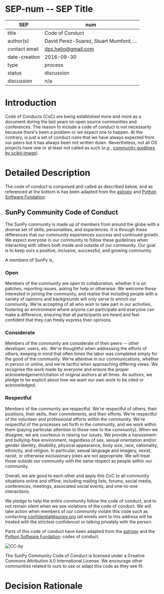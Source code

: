 # SEP-num -- SEP Title

| SEP           | num |
|---------------|---|
| title         | Code of Conduct  |
| author(s)     | David Perez-Suarez, Stuart Mumford, ... |
| contact email | dps.helio@gmail.com |
| date-creation | 2016-09-30 |
| type          | process |
| status        | discussion |
| discussion    | n/a |

# Introduction

Code of Conducts (CoC) are being established more and more as a document during
the last years on open source communities and conferences.
The reason to include a code of conduct is not necessarily because there's been
a problem or we expect one to happen.
At the contrary, is just a set of conduct rules that we have always expected
from our peers but it has always been not written down.
Nevertheless, not all OS projects have one or at least not called as such
(*e.g.*,
[community guidlines by scikit-image](http://scikit-image.org/community_guidelines.html)).

# Detailed Description

The code of conduct is composed and called as described below, and as referenced
at the bottom is has been adapted from
the [astropy](http://www.astropy.org/about.html)
and [Python Software Fundation](https://www.python.org/psf/codeofconduct/):

## SunPy Community Code of Conduct

The SunPy community is made up of members from around the globe with a diverse
set of skills, personalities, and experiences. It is through these differences
that our community experiences success and continued growth. We expect everyone
in our community to follow these guidelines when interacting with others both
inside and outside of our community. Our goal is to keep ours a positive,
inclusive, successful, and growing community.

A members of SunPy is,

### Open
Members of the community are open to collaboration, whether it is on 
patches, reporting issues, asking for help or otherwise.
We welcome those interested in joining the community, and realise that including
people with a variety of opinions and backgrounds will only serve to enrich our
community.
We're accepting of all who wish to take part in our activities, fostering an
environment where anyone can participate and everyone can make a difference,
ensuring that all participants are heard and feel confident that they can freely
express their opinions.

### Considerate

Members of the community are considerate of their peers -- other developer,
users, etc. 
We're thoughtful when addressing the efforts of others, keeping in
mind that often times the labor was completed simply for the good of the
community. We're attentive in our communications, whether in person or online,
and we're tactful when approaching differing views.
We recognise the work made by everyone and ensure the proper
acknowledgement/citation of original authors at all times. 
As authors, we pledge to be explicit about how we want our own work to be cited
or acknowledged.

### Respectful

Members of the community are respectful. 
We're respectful of others, their positions, their skills, their commitments,
and their efforts.
We're respectful of the volunteer and professional efforts within the community.
We're respectful of the processes set forth in the community, and we work within
them (paying particular attention to those new to the community).
When we disagree, we are courteous in raising our issues.
We provide a harassment- and bullying-free environment, regardless of sex,
sexual orientation and/or gender identity, disability, physical appearance, body
size, race, nationality, ethnicity, and religion. In particular, sexual language
and imagery, sexist, racist, or otherwise exclusionary jokes are not
appropriate.
We will treat those outside our community with the same respect as people
within our community.


Overall, we are good to each other and apply this CoC to all community
situations online and offline, including mailing lists, forums, social media,
conferences, meetings, associated social events, and one-to-one interactions.

We pledge to help the entire community follow the code of conduct, and to not
remain silent when we see violations of the code of conduct.
We will take action when members of our community violate this code such as
contacting confidential@sunpy.org (all emails sent to this address will be
treated with the strictest confidence) or talking privately with the person.


Parts of this code of conduct have been adapted from
the [astropy](http://www.astropy.org/about.html) and
the [Python Software Fundation](https://www.python.org/psf/codeofconduct/):
codes of conduct.

![CC-by](https://i.creativecommons.org/l/by/4.0/88x31.png) 

The SunPy Community Code of Conduct is licensed under a Creative Commons
Attribution 4.0 International License. We encourage other communities related to
ours to use or adapt this code as they see fit.

# Decision Rationale


